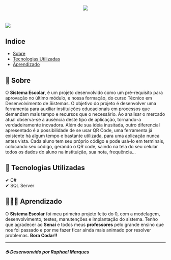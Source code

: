 <h1 align="center">
    <img src="https://ik.imagekit.io/mgmhn2zpr6/SIstema-Escolar_05syjxg1R.png">
</h1>

<h1>
    <img src="Sistema-Escolar/Ícones/new.gif">
</h1>

## Indice
- [Sobre](#-sobre)
- [Tecnologias Utilizadas](#-tecnologias-utilizadas)
- [Aprendizado](#-aprendizado)

## 📜 Sobre

O **Sistema Escolar**, é um projeto desenvolvido como um pré-requisito para aprovação no último módulo, e nossa formação, do curso Técnico em Desenvolvimento de Sistemas. O objetivo do projeto é desenvolver uma ferramenta para auxiliar instituições educacionais em processos que demandam mais tempo e recursos que o necessário. Ao analisar o mercado atual observa-se a ausência deste tipo de aplicação, tornando-a verdadeiramente inovadora.
Além de sua ideia inusitada, outro diferencial apresentado é a possibilidade de se usar QR Code, uma ferramenta já existente há algum tempo e bastante utilizada, para uma aplicação nunca antes vista. Cada aluno tem seu próprio código e pode usá-lo em terminais, colocando seu código, gerando o QR code, saindo na tela do seu celular todos os dados do aluno na instituição, sua nota, frequência...

## 🚀 Tecnologias Utilizadas

 ✔ C# <br>
 ✔ SQL Server <br>

 ## 👨🏻‍💻 Aprendizado
O **Sistema Escolar** foi meu primeiro projeto feito do 0, com a modelagem, desenvolvimento, testes, manutenções e implantação do sistema. Tenho que agradecer ao **Senai** e todos meus **professores** pelo grande ensino que nos foi passado e por me fazer ficar ainda mais animado por resolver problemas. **Bora Codar!!**

---
##### ☕ Desenvonvido por Raphael Marques
